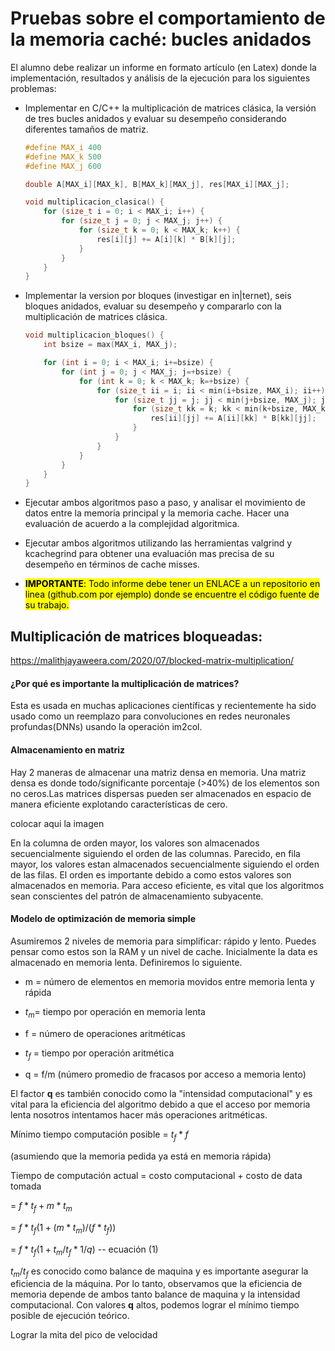 # Pruebas sobre el comportamiento de la memoria caché: bucles anidados

El alumno debe realizar un informe en formato artículo (en Latex) donde la implementación, resultados y análisis de la ejecución para los siguientes problemas:

- Implementar en C/C++ la multiplicación de matrices clásica, la versión de tres bucles anidados y evaluar su desempeño considerando diferentes tamaños de matriz.
  
  ```cpp
  #define MAX_i 400
  #define MAX_k 500
  #define MAX_j 600
  
  double A[MAX_i][MAX_k], B[MAX_k][MAX_j], res[MAX_i][MAX_j];
  
  void multiplicacion_clasica() {
      for (size_t i = 0; i < MAX_i; i++) {
          for (size_t j = 0; j < MAX_j; j++) {
              for (size_t k = 0; k < MAX_k; k++) {
                  res[i][j] += A[i][k] * B[k][j];
              }
          }
      }
  }
  ```

- Implementar la version por bloques (investigar en in|ternet), seis bloques anidados, evaluar su desempeño y compararlo con la multiplicación de matrices clásica.
  
  ```cpp
  void multiplicacion_bloques() {
      int bsize = max(MAX_i, MAX_j);
  
      for (int i = 0; i < MAX_i; i+=bsize) {
          for (int j = 0; j < MAX_j; j=+bsize) {
              for (int k = 0; k < MAX_k; k=+bsize) {
                  for (size_t ii = i; ii < min(i+bsize, MAX_i); ii++) {
                      for (size_t jj = j; jj < min(j+bsize, MAX_j); jj++) {
                          for (size_t kk = k; kk < min(k+bsize, MAX_k); kk++) {
                              res[ii][jj] += A[ii][kk] * B[kk][jj];
                          }
                      }
                  }
              }
          }
      }
  }
  ```

- Ejecutar ambos algoritmos paso a paso, y analisar el movimiento de datos entre la memoria principal y la memoria cache. Hacer una evaluación de acuerdo a la complejidad algoritmica.

- Ejecutar ambos algoritmos utilizando las herramientas valgrind y kcachegrind para obtener una evaluación mas precisa de su desempeño en términos de cache misses.

- <mark>**IMPORTANTE**: Todo informe debe tener un ENLACE a un repositorio en linea (github.com por ejemplo) donde se encuentre el código fuente de su trabajo.</mark>

## Multiplicación de matrices bloqueadas:

https://malithjayaweera.com/2020/07/blocked-matrix-multiplication/

#### ¿Por qué es importante la multiplicación de matrices?

Esta es usada en muchas aplicaciones científicas y recientemente ha sido usado como un reemplazo para convoluciones en redes neuronales profundas(DNNs) usando la operación im2col.

#### Almacenamiento en matriz

Hay 2 maneras de almacenar una matriz densa en memoria. Una matriz densa es donde todo/significante porcentaje (>40%) de los elementos son no ceros.Las matrices dispersas pueden ser almacenados en espacio de manera eficiente explotando características de cero. 

colocar aqui la imagen

En la columna de orden mayor, los valores son almacenados secuencialmente siguiendo el orden de las columnas. Parecido, en fila mayor, los valores estan almacenados secuencialmente siguiendo el orden de las filas. El orden es importante debido a como estos valores son almacenados en memoria. Para acceso eficiente, es vital que los algoritmos sean conscientes del patrón de almacenamiento subyacente.

#### Modelo de optimización de memoria simple

Asumiremos 2 niveles de memoria para simplificar: rápido y lento. Puedes pensar como estos son la RAM y un nivel de cache. Inicialmente la data es almacenado en memoria lenta. Definiremos lo siguiente.

- m = número de elementos en memoria movidos entre memoria lenta y rápida

- $t_m$= tiempo por operación en memoria lenta

- f = número de operaciones aritméticas

- $t_f$ = tiempo por operación aritmética

- q = f/m (número promedio de fracasos por acceso a memoria lento)

El factor **q** es también conocido como la "intensidad computacional" y es vital para la eficiencia del algoritmo debido a que el acceso por memoria lenta nosotros intentamos hacer más operaciones aritméticas.

Mínimo tiempo computación posible = $t_f * f$ 

(asumiendo que la memoria pedida ya está en memoria rápida)

Tiempo de computación actual = costo computacional + costo de data tomada

= $f * t_f + m * t_m$

= $f * t_f (1 + (m * t_m) / (f * t_f))$

= $f * t_f (1 + t_m / t_f * 1/q)$ -- ecuación (1)

$t_m / t_f$ es conocido como balance de maquina  y es importante asegurar la eficiencia de la máquina. Por lo tanto, observamos que la eficiencia de memoria depende de ambos tanto balance de maquina y la intensidad computacional. Con valores **q** altos, podemos lograr el mínimo tiempo posible de ejecución teórico.

Lograr la mita del pico de velocidad

